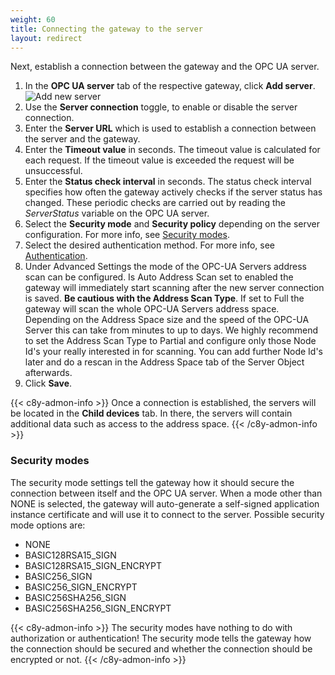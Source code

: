 ```yaml
---
weight: 60
title: Connecting the gateway to the server
layout: redirect
---
```


Next, establish a connection between the gateway and the OPC UA server.

1. In the **OPC UA server** tab of the respective gateway, click **Add server**. <br>
   ![Add new server](/images/device-protocols/opcua/opcua-new-server.png)
2. Use the **Server connection** toggle, to enable or disable the server connection.
3. Enter the **Server URL** which is used to establish a connection between the server and the gateway.
4. Enter the **Timeout value** in seconds. The timeout value is calculated for each request. If the timeout value is exceeded the request will be unsuccessful.
5. Enter the **Status check interval** in seconds. The status check interval specifies how often the gateway actively checks if the server status has changed. These periodic checks are carried out by reading the *ServerStatus* variable on the OPC UA server.
6. Select the **Security mode** and **Security policy** depending on the server configuration. For more info, see [Security modes](#security-modes).
7. Select the desired authentication method. For more info, see [Authentication](/protocol-integration/opcua/#authentication).
8. Under Advanced Settings the mode of the OPC-UA Servers address scan can be configured. Is Auto Address Scan set to enabled the gateway will immediately start scanning after the new server connection is saved.
**Be cautious with the Address Scan Type**. If set to Full the gateway will scan the whole OPC-UA Servers address space. Depending on the Address Space size and the speed of the OPC-UA Server this can take from minutes to up to days. We highly recommend to set the Address Scan Type to Partial and configure only those Node Id's your really interested in for scanning.
You can add further Node Id's later and do a rescan in the Address Space tab of the Server Object afterwards.
9. Click **Save**.

{{< c8y-admon-info >}}
Once a connection is established, the servers will be located in the **Child devices** tab. In there, the servers will contain additional data such as access to the address space.
{{< /c8y-admon-info >}}

<a name="security-modes"></a>
### Security modes

The security mode settings tell the gateway how it should secure the connection between itself and the OPC UA server. When a mode other than NONE is selected, the gateway will auto-generate a self-signed application instance certificate and will use it to connect to the server. Possible security mode options are:

- NONE
- BASIC128RSA15_SIGN
- BASIC128RSA15_SIGN_ENCRYPT
- BASIC256_SIGN
- BASIC256_SIGN_ENCRYPT
- BASIC256SHA256_SIGN
- BASIC256SHA256_SIGN_ENCRYPT

{{< c8y-admon-info >}}
The security modes have nothing to do with authorization or authentication! The security mode tells the gateway how the connection should be secured and whether the connection should be encrypted or not.
{{< /c8y-admon-info >}}
